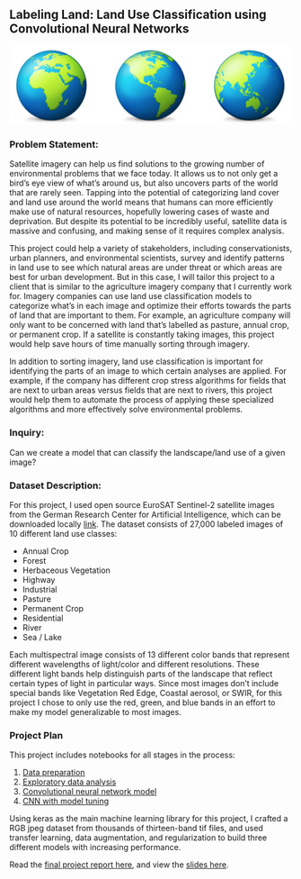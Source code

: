## Labeling Land: Land Use Classification using Convolutional Neural Networks
<img src='earths.png'> 

### Problem Statement:
Satellite imagery can help us find solutions to the growing number of environmental problems that we face today. It allows us to not only get a bird’s eye view of what’s around us, but also uncovers parts of the world that are rarely seen. Tapping into the potential of categorizing land cover and land use around the world means that humans can more efficiently make use of natural resources, hopefully lowering cases of waste and deprivation. But despite its potential to be incredibly useful, satellite data is massive and confusing, and making sense of it requires complex analysis. 

This project could help a variety of stakeholders, including conservationists, urban planners, and environmental scientists, survey and identify patterns in land use to see which natural areas are under threat or which areas are best for urban development. But in this case, I will tailor this project to a client that is similar to the agriculture imagery company that I currently work for. Imagery companies can use land use classification models to categorize what’s in each image and optimize their efforts towards the parts of land that are important to them. For example, an agriculture company will only want to be concerned with land that’s labelled as pasture, annual crop, or permanent crop. If a satellite is constantly taking images, this project would help save hours of time manually sorting through imagery.

In addition to sorting imagery, land use classification is important for identifying the parts of an image to which certain analyses are applied. For example, if the company has different crop stress algorithms for fields that are next to urban areas versus fields that are next to rivers, this project would help them to automate the process of applying these specialized algorithms and more effectively solve environmental problems.

### Inquiry:
Can we create a model that can classify the landscape/land use of a given image?

### Dataset Description:
For this project, I used open source EuroSAT Sentinel-2 satellite images from the German Research Center for Artificial Intelligence, which can be downloaded locally [link](http://madm.dfki.de/downloads). The dataset consists of 27,000 labeled images of 10 different land use classes:
- Annual Crop
- Forest
- Herbaceous Vegetation
- Highway
- Industrial
- Pasture
- Permanent Crop
- Residential
- River
- Sea / Lake

Each multispectral image consists of 13 different color bands that represent different wavelengths of light/color and different resolutions. These different light bands help distinguish parts of the landscape that reflect certain types of light in particular ways. Since most images don’t include special bands like Vegetation Red Edge, Coastal aerosol, or SWIR, for this project I chose to only use the red, green, and blue bands in an effort to make my model generalizable to most images.

### Project Plan
This project includes notebooks for all stages in the process: 
1. [Data preparation](https://github.com/clairemiles/land-use-classification-cnn/blob/master/0_build_rgb_dataset.ipynb)
1. [Exploratory data analysis](https://github.com/clairemiles/land-use-classification-cnn/blob/master/1_exploratory_data_analysis.ipynb)
1. [Convolutional neural network model](https://github.com/clairemiles/land-use-classification-cnn/blob/master/2_cnn_model.ipynb)
1. [CNN with model tuning](https://github.com/clairemiles/land-use-classification-cnn/blob/master/3_cnn_tuned.ipynb)

Using keras as the main machine learning library for this project, I crafted a RGB jpeg dataset from thousands of thirteen-band tif files, and used transfer learning, data augmentation, and regularization to build three different models with increasing performance.

Read the [final project report here](https://github.com/clairemiles/land-use-classification-cnn/blob/master/labeling_land_report.pdf), and view the [slides here](https://github.com/clairemiles/land-use-classification-cnn/blob/master/labeling_land_slides.pdf).
